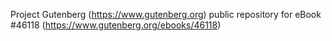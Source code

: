 Project Gutenberg (https://www.gutenberg.org) public repository for eBook #46118 (https://www.gutenberg.org/ebooks/46118)
